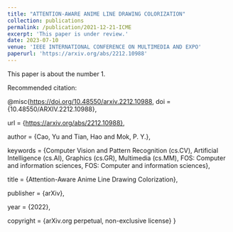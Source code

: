 ```yaml
---
title: "ATTENTION-AWARE ANIME LINE DRAWING COLORIZATION"
collection: publications
permalink: /publication/2021-12-21-ICME
excerpt: 'This paper is under review.'
date: 2023-07-10
venue: 'IEEE INTERNATIONAL CONFERENCE ON MULTIMEDIA AND EXPO'
paperurl: 'https://arxiv.org/abs/2212.10988'
---
```

This paper is about the number 1.

Recommended citation:

@misc{https://doi.org/10.48550/arxiv.2212.10988,
  doi = {10.48550/ARXIV.2212.10988},
  
  url = {https://arxiv.org/abs/2212.10988},
  
  author = {Cao, Yu and Tian, Hao and Mok, P. Y.},
  
  keywords = {Computer Vision and Pattern Recognition (cs.CV), Artificial Intelligence (cs.AI), Graphics (cs.GR), Multimedia (cs.MM), FOS: Computer and information sciences, FOS: Computer and information sciences},
  
  title = {Attention-Aware Anime Line Drawing Colorization},
  
  publisher = {arXiv},
  
  year = {2022},
  
  copyright = {arXiv.org perpetual, non-exclusive license}
}
